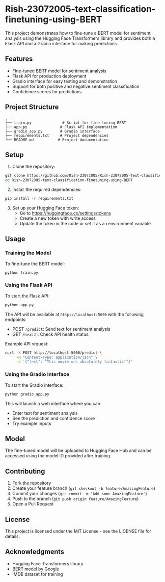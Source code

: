 # Rish-23072005-text-classification-finetuning-using-BERT

This project demonstrates how to fine-tune a BERT model for sentiment analysis using the Hugging Face Transformers library and provides both a Flask API and a Gradio interface for making predictions.

## Features

- Fine-tuned BERT model for sentiment analysis
- Flask API for production deployment
- Gradio interface for easy testing and demonstration
- Support for both positive and negative sentiment classification
- Confidence scores for predictions

## Project Structure

```
.
├── train.py              # Script for fine-tuning BERT
├── app.py               # Flask API implementation
├── gradio_app.py        # Gradio interface
├── requirements.txt     # Project dependencies
└── README.md           # Project documentation
```

## Setup

1. Clone the repository:
```bash
git clone https://github.com/Rish-23072005/Rish-23072005-text-classification-finetuning-using-BERT.git
cd Rish-23072005-text-classification-finetuning-using-BERT
```

2. Install the required dependencies:
```bash
pip install -r requirements.txt
```

3. Set up your Hugging Face token:
   - Go to https://huggingface.co/settings/tokens
   - Create a new token with write access
   - Update the token in the code or set it as an environment variable

## Usage

### Training the Model

To fine-tune the BERT model:
```bash
python train.py
```

### Using the Flask API

To start the Flask API:
```bash
python app.py
```

The API will be available at `http://localhost:5000` with the following endpoints:
- POST `/predict`: Send text for sentiment analysis
- GET `/health`: Check API health status

Example API request:
```bash
curl -X POST http://localhost:5000/predict \
     -H "Content-Type: application/json" \
     -d '{"text": "This movie was absolutely fantastic!"}'
```

### Using the Gradio Interface

To start the Gradio interface:
```bash
python gradio_app.py
```

This will launch a web interface where you can:
- Enter text for sentiment analysis
- See the prediction and confidence score
- Try example inputs

## Model

The fine-tuned model will be uploaded to Hugging Face Hub and can be accessed using the model ID provided after training.

## Contributing

1. Fork the repository
2. Create your feature branch (`git checkout -b feature/AmazingFeature`)
3. Commit your changes (`git commit -m 'Add some AmazingFeature'`)
4. Push to the branch (`git push origin feature/AmazingFeature`)
5. Open a Pull Request

## License

This project is licensed under the MIT License - see the LICENSE file for details.

## Acknowledgments

- Hugging Face Transformers library
- BERT model by Google
- IMDB dataset for training 